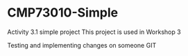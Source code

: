 # CMP73010-Simple
Activity 3.1 simple project
This project is used in Workshop 3

Testing and implementing changes on someone GIT
